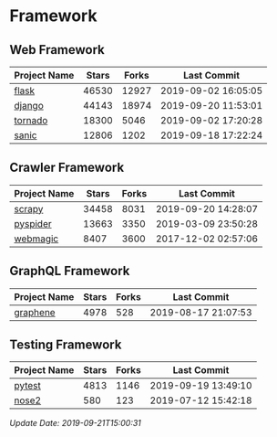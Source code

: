 # Framework

## Web Framework

| Project Name | Stars | Forks | Last Commit |
| ------------ | ----- | ----- | ----------- |
| [flask](https://github.com/pallets/flask) | 46530 | 12927 | 2019-09-02 16:05:05 |
| [django](https://github.com/django/django) | 44143 | 18974 | 2019-09-20 11:53:01 |
| [tornado](https://github.com/tornadoweb/tornado) | 18300 | 5046 | 2019-09-02 17:20:28 |
| [sanic](https://github.com/huge-success/sanic) | 12806 | 1202 | 2019-09-18 17:22:24 |

## Crawler Framework

| Project Name | Stars | Forks | Last Commit |
| ------------ | ----- | ----- | ----------- |
| [scrapy](https://github.com/scrapy/scrapy) | 34458 | 8031 | 2019-09-20 14:28:07 |
| [pyspider](https://github.com/binux/pyspider) | 13663 | 3350 | 2019-03-09 23:50:28 |
| [webmagic](https://github.com/code4craft/webmagic) | 8407 | 3600 | 2017-12-02 02:57:06 |

## GraphQL Framework

| Project Name | Stars | Forks | Last Commit |
| ------------ | ----- | ----- | ----------- |
| [graphene](https://github.com/graphql-python/graphene) | 4978 | 528 | 2019-08-17 21:07:53 |

## Testing Framework

| Project Name | Stars | Forks | Last Commit |
| ------------ | ----- | ----- | ----------- |
| [pytest](https://github.com/pytest-dev/pytest) | 4813 | 1146 | 2019-09-19 13:49:10 |
| [nose2](https://github.com/nose-devs/nose2) | 580 | 123 | 2019-07-12 15:42:18 |

*Update Date: 2019-09-21T15:00:31*